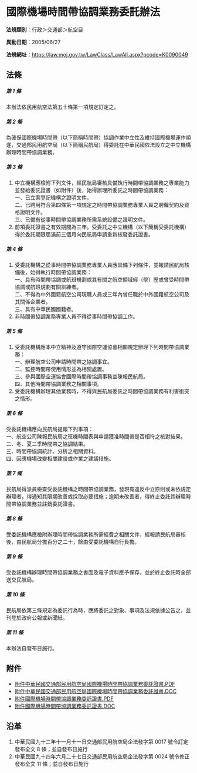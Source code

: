 # 國際機場時間帶協調業務委託辦法




**法規類別**：行政＞交通部＞航空目

**異動日期**：2005/06/27  

**法規網址**：https://law.moj.gov.tw/LawClass/LawAll.aspx?pcode=K0090049



## 法條
##### 第 1 條
本辦法依民用航空法第五十條第一項規定訂定之。

##### 第 2 條
為確保國際機場時間帶（以下簡稱時間帶）協調作業中立性及維持國際機場運作順遂，交通部民用航空局（以下簡稱民航局）得委託在中華民國依法設立之中立機構辦理時間帶協調業務。

##### 第 3 條
1. 中立機構應檢附下列文件，經民航局審核具備執行時間帶協調業務之專業能力並發給委託證書（如附件）後，始得辦理所委託之時間帶協調業務：  
一、已立案登記機構之證明文件。  
二、已聘用符合第四條第一項規定之時間帶協調業務專業人員之聘僱契約及資格證明文件。  
三、已備有從事時間帶協調業務所需系統設備之證明文件。
1. 前項委託證書之有效期間為三年。受委託之中立機構（以下簡稱受委託機構）得於委託期限屆滿前三個月向民航局申請重新核發委託證書。

##### 第 4 條
1. 受委託機構之從事時間帶協調業務專業人員應具備下列條件，並報請民航局核備後，始得執行時間帶協調業務：  
一、具有時間帶協調或航班規劃或其有關之航空領域經（學）歷或曾受時間帶協調或航班規劃有關訓練者。  
二、不得為中外國籍航空公司現職人員或三年內曾任職於中外國籍航空公司及其關係企業者。  
三、具有中華民國國籍者。
1. 非時間帶協調業務專業人員不得從事時間帶協調工作。

##### 第 5 條
1. 受委託機構應本中立精神及遵守國際空運協會相關規定辦理下列時間帶協調業務：  
一、辦理航空公司申請時間帶之協調事宜。  
二、監控時間帶使用情形並為相關處置。  
三、參與國際空運協會國際時間帶協調事務並陳報民航局。  
四、其他時間帶協調業務之相關事項。
1. 受委託機構辦理其他業務時，不得與民航局委託之時間帶協調業務有利害衝突之情形。

##### 第 6 條
受委託機構應向民航局提報下列事項：  
一、航空公司陳報民航局之班機時間表與申請獲准時間帶是否相符之核對結果。  
二、冬、夏二季時間帶之協調結果。  
三、時間帶協調統計、分析之相關資料。  
四、因應機場改變相關建設或作業之建議措施。

##### 第 7 條
民航局得派員檢查受委託機構之時間帶協調業務，發現有違反中立原則或未依規定辦理者，得通知其限期改善或採取必要措施；逾期未改善者，得終止委託其辦理時間帶協調業務並註銷委託證書。

##### 第 8 條
受委託機構應檢附辦理時間帶協調業務所需經費之相關文件，經報請民航局審核後，由民航局分擔百分之二十，餘由受委託機構自行負擔。

##### 第 9 條
受委託機構辦理時間帶協調業務之書面及電子資料應予保存，並於終止委託時全部送交民航局。

##### 第 10 條
民航局依第三條規定為委託行為時，應將委託之對象、事項及法規依據公告之，並刊登於政府公報或新聞紙。

##### 第 11 條
本辦法自發布日施行。
## 附件
* [附件中華民國交通部民用航空局國際機場時間帶協調業務委託證書.PDF](https://law.moj.gov.tw/LawClass/LawGetFile.ashx?FileId=0000233161)
* [附件中華民國交通部民用航空局國際機場時間帶協調業務委託證書.DOC](https://law.moj.gov.tw/LawClass/LawGetFile.ashx?FileId=0000008032)
* [附件國際機場時間帶協調業務委託證書.PDF](https://law.moj.gov.tw/LawClass/LawGetFile.ashx?FileId=0000233708)
* [附件國際機場時間帶協調業務委託證書.DOC](https://law.moj.gov.tw/LawClass/LawGetFile.ashx?FileId=0000026279)
## 沿革
1. 中華民國九十二年十一月十一日交通部民用航空局企法發字第 0017 號令訂定發布全文 8  條；並自發布日施行
1. 中華民國九十四年六月二十七日交通部民用航空局企法發字第 0024 號令修正發布全文 11 條；並自發布日施行
